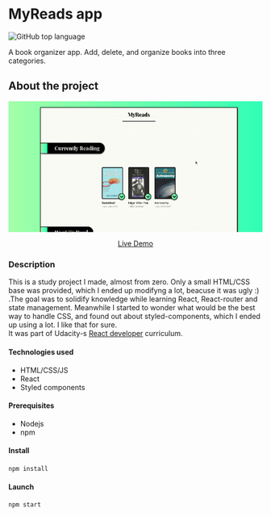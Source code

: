 # MyReads app   
![GitHub top language](https://img.shields.io/github/languages/top/numeroflip/myReads-app?style=for-the-badge)

A book organizer app. Add, delete, and organize books into three categories.

## About the project
<p align=center>
    <img src='./review.gif' align=center></img>
</p>
<p align=center>
    <a href='https://sleepy-citadel-44307.herokuapp.com/'>Live Demo</a>
</p>


<!-- ![](review.gif) -->
### Description

This is a study project I made, almost from zero. Only a small HTML/CSS base was provided, which I ended up modifyng a lot, beacuse it was ugly :) .The goal was to solidify knowledge while learning React, React-router and state management. Meanwhile I started to wonder what would be the best way to handle CSS, and found out about styled-components, which I ended up using a lot. I like that for sure.  
It was part of Udacity-s [React developer](https://www.udacity.com/course/react-nanodegree--nd019) curriculum. 

#### Technologies used
* HTML/CSS/JS
* React
* Styled components

#### Prerequisites
* Nodejs
* npm

#### Install

```
npm install
```

#### Launch

```
npm start
```
